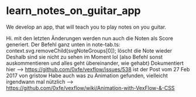 # learn_notes_on_guitar_app
We develop an app, that will teach you to play notes on you guitar.

Hi. 
mit den letzten Änderungen werden nun auch die Noten als Score generiert.
Der Befehl ganz unten in note-tab.ts: context.svg.removeChild(svgNoteGroups[0]); löscht die Note wieder
Deshalb sind sie nicht zu sehen im Moment lol (also Befehl sonst auskommentieren und alles geht übereinander, wie gehabt)
Dokumentiert hier --> https://github.com/0xfe/vexflow/issues/538 ist der Post vom  27 Feb 2017 von gristow 
Habe auch was zu Animation gefunden, vielleicht irgendwann mal nützlich --> https://github.com/0xfe/vexflow/wiki/Animation-with-VexFlow-&-CSS
